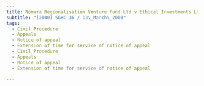 ```yaml
---
title: Nomura Regionalisation Venture Fund Ltd v Ethical Investments Ltd 
subtitle: "[2000] SGHC 36 / 13\_March\_2000"
tags:
  - Civil Procedure
  - Appeals
  - Notice of appeal
  - Extension of time for service of notice of appeal
  - Civil Procedure
  - Appeals
  - Notice of appeal
  - Extension of time for service of notice of appeal

---
```


